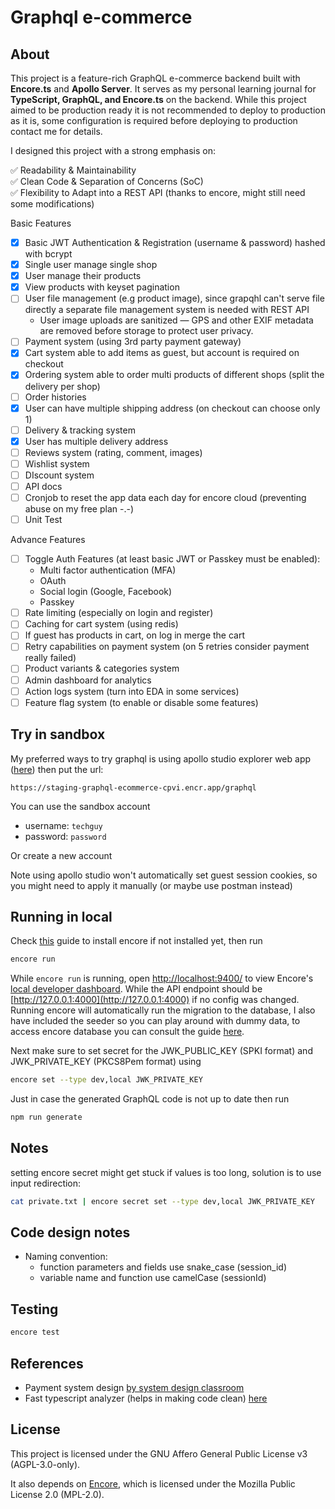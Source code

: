 # Graphql e-commerce

## About

This project is a feature-rich GraphQL e-commerce backend built with **Encore.ts** and **Apollo Server**.
It serves as my personal learning journal for **TypeScript, GraphQL, and Encore.ts** on the backend. 
While this project aimed to be production ready it is not recommended to deploy to production as it is, some configuration is required before deploying to production contact me for details.

I designed this project with a strong emphasis on:

✅ Readability & Maintainability\
✅ Clean Code & Separation of Concerns (SoC)\
✅ Flexibility to Adapt into a REST API (thanks to encore, might still need some modifications)

Basic Features

- [X] Basic JWT Authentication & Registration (username & password) hashed with bcrypt
- [X] Single user manage single shop
- [X] User manage their products
- [X] View products with keyset pagination
- [ ] User file management (e.g product image), since grapqhl can't serve file directly a separate file management system is needed with REST API
  - User image uploads are sanitized — GPS and other EXIF metadata are removed before storage to protect user privacy.
- [ ] Payment system (using 3rd party payment gateway)
- [X] Cart system able to add items as guest, but account is required on checkout
- [X] Ordering system able to order multi products of different shops (split the delivery per shop)
- [ ] Order histories
- [X] User can have multiple shipping address (on checkout can choose only 1)
- [ ] Delivery & tracking system
- [X] User has multiple delivery address
- [ ] Reviews system (rating, comment, images)
- [ ] Wishlist system
- [ ] DIscount system
- [ ] API docs
- [ ] Cronjob to reset the app data each day for encore cloud (preventing abuse on my free plan -.-)
- [ ] Unit Test

Advance Features

- [ ] Toggle Auth Features (at least basic JWT or Passkey must be enabled):
  - Multi factor authentication (MFA)
  - OAuth
  - Social login (Google, Facebook)
  - Passkey
- [ ] Rate limiting (especially on login and register)
- [ ] Caching for cart system (using redis)
- [ ] If guest has products in cart, on log in merge the cart
- [ ] Retry capabilities on payment system (on 5 retries consider payment really failed)
- [ ] Product variants & categories system
- [ ] Admin dashboard for analytics
- [ ] Action logs system (turn into EDA in some services)
- [ ] Feature flag system (to enable or disable some features)

## Try in sandbox

My preferred ways to try graphql is using apollo studio explorer web app ([here](https://studio.apollographql.com/sandbox/explorer "Apollo sandbox")) then put the url:

```
https://staging-graphql-ecommerce-cpvi.encr.app/graphql
```

You can use the sandbox account

- username: `techguy`
- password: `password`

Or create a new account

Note using apollo studio won't automatically set guest session cookies, so you might need to apply it manually (or maybe use postman instead)

## Running in local

Check [this](https://encore.dev/docs/ts/install) guide to install encore if not installed yet, then run

```zsh
encore run
```

While `encore run` is running, open [http://localhost:9400/](http://localhost:9400/) to view Encore's [local developer dashboard](https://encore.dev/docs/ts/observability/dev-dash). While the API endpoint should be [http://127.0.0.1:4000](http://127.0.0.1:4000) if no config was changed. Running encore will automatically run the migration to the database, I also have included the seeder so you can play around with dummy data, to access encore database you can consult the guide [here](https://encore.dev/docs/ts/primitives/databases).

Next make sure to set secret for the JWK_PUBLIC_KEY (SPKI format) and JWK_PRIVATE_KEY (PKCS8Pem format) using

```zsh
encore set --type dev,local JWK_PRIVATE_KEY
```

Just in case the generated GraphQL code is not up to date then run

```zsh
npm run generate
```

## Notes

setting encore secret might get stuck if values is too long, solution is to use input redirection:

```zsh
cat private.txt | encore secret set --type dev,local JWK_PRIVATE_KEY
```

## Code design notes

- Naming convention:
  - function parameters and fields use snake_case (session_id)
  - variable name and function use camelCase (sessionId)

## Testing

```bash
encore test
```

## References

- Payment system design [by system design classroom](https://newsletter.systemdesignclassroom.com/p/every-backend-engineer-needs-to-know?ref=dailydev)
- Fast typescript analyzer (helps in making code clean) [here](https://ftaproject.dev/playground)

## License

This project is licensed under the GNU Affero General Public License v3 (AGPL-3.0-only).

It also depends on [Encore](https://encore.dev), which is licensed under the Mozilla Public License 2.0 (MPL-2.0).
